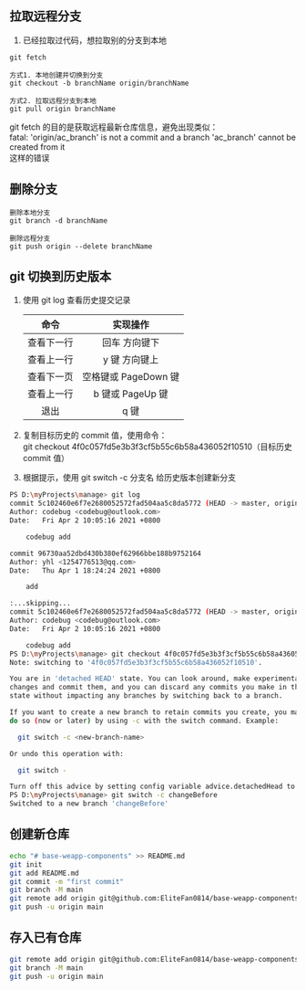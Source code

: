 ## 拉取远程分支

1. 已经拉取过代码，想拉取别的分支到本地

```git
git fetch

方式1. 本地创建并切换到分支
git checkout -b branchName origin/branchName

方式2. 拉取远程分支到本地
git pull origin branchName
```

git fetch 的目的是获取远程最新仓库信息，避免出现类似：  
fatal: 'origin/ac_branch' is not a commit and a branch 'ac_branch' cannot be created from it  
这样的错误

## 删除分支

```git
删除本地分支
git branch -d branchName

删除远程分支
git push origin --delete branchName
```

## git 切换到历史版本

1. 使用 git log 查看历史提交记录

   |    命令    |       实现操作       |
   | :--------: | :------------------: |
   | 查看下一行 |    回车 方向键下     |
   | 查看上一行 |    y 键 方向键上     |
   | 查看下一页 | 空格键或 PageDown 键 |
   | 查看上一行 |   b 键或 PageUp 键   |
   |    退出    |         q 键         |

2. 复制目标历史的 commit 值，使用命令：  
   git checkout 4f0c057fd5e3b3f3cf5b55c6b58a436052f10510（目标历史 commit 值）

3. 根据提示，使用 git switch -c 分支名 给历史版本创建新分支

```bash
PS D:\myProjects\manage> git log
commit 5c102460e6f7e2680052572fad504aa5c8da5772 (HEAD -> master, origin/master, origin/HEAD)
Author: codebug <codebug@outlook.com>
Date:   Fri Apr 2 10:05:16 2021 +0800

    codebug add

commit 96730aa52dbd430b380ef62966bbe188b9752164
Author: yhl <1254776513@qq.com>
Date:   Thu Apr 1 18:24:24 2021 +0800

    add

:...skipping...
commit 5c102460e6f7e2680052572fad504aa5c8da5772 (HEAD -> master, origin/master, origin/HEAD)
Author: codebug <codebug@outlook.com>
Date:   Fri Apr 2 10:05:16 2021 +0800

    codebug add
PS D:\myProjects\manage> git checkout 4f0c057fd5e3b3f3cf5b55c6b58a436052f10510
Note: switching to '4f0c057fd5e3b3f3cf5b55c6b58a436052f10510'.

You are in 'detached HEAD' state. You can look around, make experimental
changes and commit them, and you can discard any commits you make in this
state without impacting any branches by switching back to a branch.

If you want to create a new branch to retain commits you create, you may
do so (now or later) by using -c with the switch command. Example:

  git switch -c <new-branch-name>

Or undo this operation with:

  git switch -

Turn off this advice by setting config variable advice.detachedHead to false
PS D:\myProjects\manage> git switch -c changeBefore
Switched to a new branch 'changeBefore'
```

## 创建新仓库

```bash
echo "# base-weapp-components" >> README.md
git init
git add README.md
git commit -m "first commit"
git branch -M main
git remote add origin git@github.com:EliteFan0814/base-weapp-components.git
git push -u origin main
```

## 存入已有仓库

```bash
git remote add origin git@github.com:EliteFan0814/base-weapp-components.git
git branch -M main
git push -u origin main
```
